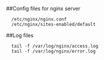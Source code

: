 ##Config files for nginx server

      /etc/nginx/nginx.conf
      /etc/nginx/sites-enabled/default



##Log files

      tail -f /var/log/nginx/access.log
      tail -f /var/log/nginx/error.log
